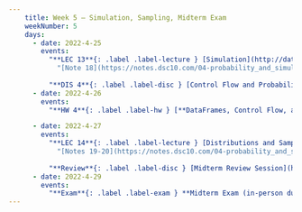 ```yaml
---
    title: Week 5 – Simulation, Sampling, Midterm Exam
    weekNumber: 5
    days:
      - date: 2022-4-25
        events:
          "**LEC 13**{: .label .label-lecture } [Simulation](http://datahub.ucsd.edu/user-redirect/git-sync?repo=https://github.com/dsc-courses/dsc10-2022-sp&subPath=lectures/lec13/lecture13.ipynb)":
            "[Note 18](https://notes.dsc10.com/04-probability_and_simulation/probability_and_simulation.html)"
                
          "**DIS 4**{: .label .label-disc } [Control Flow and Probability](http://datahub.ucsd.edu/user-redirect/git-sync?repo=https://github.com/dsc-courses/dsc10-2022-sp&subPath=discussions/04-simulation/04-discussion.ipynb), [Supplementary Video](https://youtu.be/GXQfFbA3xN0)":
      - date: 2022-4-26
        events:
          "**HW 4**{: .label .label-hw } [**DataFrames, Control Flow, and Probability (due 11:59pm)**](http://datahub.ucsd.edu/user-redirect/git-sync?repo=https://github.com/dsc-courses/dsc10-2022-sp&subPath=homeworks/04-control_flow/homework4.ipynb)":     

      - date: 2022-4-27
        events:
          "**LEC 14**{: .label .label-lecture } [Distributions and Sampling](http://datahub.ucsd.edu/user-redirect/git-sync?repo=https://github.com/dsc-courses/dsc10-2022-sp&subPath=lectures/lec14/lecture14.ipynb) ":
            "[Notes 19-20](https://notes.dsc10.com/04-probability_and_simulation/1_populations_and_samples.html)"     
          
          "**Review**{: .label .label-disc } [Midterm Review Session](http://datahub.ucsd.edu/user-redirect/git-sync?repo=https://github.com/dsc-courses/dsc10-2022-sp&subPath=discussions/04-simulation/04-discussion.ipynb), [Zoom Link](https://ucsd.zoom.us/j/91358498887?pwd=RkhNaHhxNzhTRDdGVFFvQ1VwOG83QT09)":
      - date: 2022-4-29
        events:
          "**Exam**{: .label .label-exam } **Midterm Exam (in-person during lecture)**":
---
```

